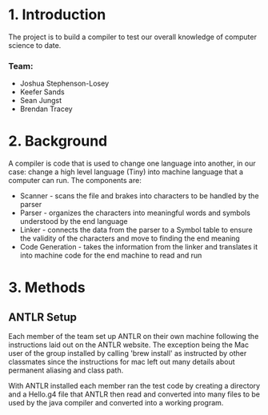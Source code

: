 # 1. Introduction
The project is to build a compiler to test our overall knowledge of computer science to date.

### Team: 
- Joshua Stephenson-Losey
- Keefer Sands
- Sean Jungst
- Brendan Tracey

# 2. Background
A compiler is code that is used to change one language into another, in our case: change a high level language (Tiny) into machine language that a computer can run. The components are:
- Scanner - scans the file and brakes into characters to be handled by the parser
- Parser - organizes the characters into meaningful words and symbols understood by the end language
- Linker - connects the data from the parser to a Symbol table to ensure the validity of the characters and move to finding the end meaning
- Code Generation - takes the information from the linker and translates it into machine code for the end machine to read and run
# 3. Methods
## ANTLR Setup
Each member of the team set up ANTLR on their own machine following the instructions laid out on the ANTLR website. The exception being the Mac user of the group installed by calling 'brew install' as instructed by other classmates since the instructions for mac left out many details about permanent aliasing and class path.

With ANTLR installed each member ran the test code by creating a directory and a Hello.g4 file that ANTLR then read and converted into many files to be used by the java compiler and converted into a working program.
